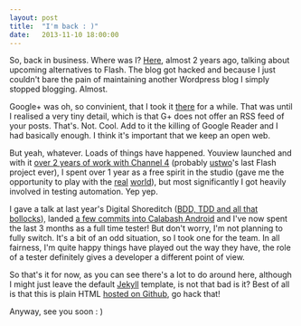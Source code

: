 ```yaml
---
layout: post
title:  "I'm back : )"
date:   2013-11-10 18:00:00
---
```


So, back in business. Where was I? [Here](http://blog.zarate.tv/2011/11/19/write-once-compile-everywhere/), almost 2 years ago, talking about upcoming alternatives to Flash. The blog got hacked and because I just couldn't bare the pain of maintaining another Wordpress blog I simply stopped blogging. Almost.

Google+ was oh, so convinient, that I took it [there](https://plus.google.com/u/0/116335321298644733410/posts) for a while. That was until I realised a very tiny detail, which is that G+ does not offer an RSS feed of your posts. That's. Not. Cool. Add to it the killing of Google Reader and I had basically enough. I think it's important that we keep an open web. 

But yeah, whatever. Loads of things have happened. Youview launched and with it [over 2 years of work with Channel 4](http://thenextweb.com/insider/2012/10/08/ustwo/) (probably [ustwo](http://ustwo.com)'s last Flash project ever), I spent over 1 year as a free spirit in the studio (gave me the opportunity to play with the [real](http://www.ustwo.co.uk/blog/midi-controller-to-philips-hue/) [world](http://ustwo.com/blog/digitally-engaged/)), but most significantly I got heavily involved in testing automation. Yep yep.

I gave a talk at last year's Digital Shoreditch ([BDD, TDD and all that bollocks](http://lanyrd.com/2013/digital-shoreditch-festival/scdwxp/)), landed [a few commits into Calabash Android](https://github.com/calabash/calabash-android/commits?author=juandelgado) and I've now spent the last 3 months as a full time tester! But don't worry, I'm not planning to fully switch. It's a bit of an odd situation, so I took one for the team. In all fairness, I'm quite happy things have played out the way they have, the role of a tester definitely gives a developer a different point of view.

So that's it for now, as you can see there's a lot to do around here, although I might just leave the default [Jekyll](http://jekyllrb.com/) template, is not that bad is it? Best of all is that this is plain HTML [hosted on Github](https://github.com/juandelgado/blog.juandelgado.es), go hack that!

Anyway, see you soon : )